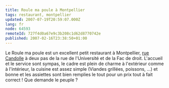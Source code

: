 ```yaml
---
title: Roule ma poule à Montpellier
tags: restaurant, montpellier
updated: 2007-07-19T20:59:07.000Z
lang: fr
node: 64593
remoteId: 727f4d0a67e9c3b208c1d62d8770742e
published: 2007-02-16T23:38:50+01:00
---
```

 
Le Roule ma poule est un excellent petit restaurant à Montpellier, [rue Candolle](http://maps.google.fr/maps?f=l&amp;hl=fr&amp;q=roule%20ma%20poule&amp;ie=UTF8&amp;near=Montpellier&amp;z=18&amp;ll=43.612951,3.87643&amp;spn=0.002408,0.004436&amp;t=k&amp;om=1) à deux pas de la rue de l'Université et de la Fac de droit. L'accueil et le service sont sympas, le cadre est plein de charme à l'extérieur comme à l'intérieur, la cuisine est assez simple (Viandes grillées, poissons, ...) et bonne et les assiettes sont bien remplies le tout pour un prix tout à fait correct ! Que demande le peuple ?

